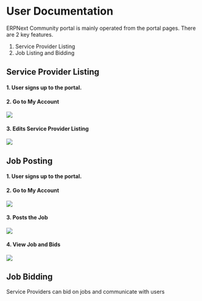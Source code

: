 # User Documentation

ERPNext Community portal is mainly operated from the portal pages. There are 2 key features.

1. Service Provider Listing
1. Job Listing and Bidding

## Service Provider Listing

#### 1. User signs up to the portal.

####  2. Go to My Account

<img class="screenshot" src="{{ docs_base_url }}/assets/img/my-account.png">

#### 3. Edits Service Provider Listing

<img class="screenshot" src="{{ docs_base_url }}/assets/img/service-provider-listing.png">

## Job Posting

#### 1. User signs up to the portal.

####  2. Go to My Account

<img class="screenshot" src="{{ docs_base_url }}/assets/img/my-account.png">

#### 3. Posts the Job

<img class="screenshot" src="{{ docs_base_url }}/assets/img/post-job.png">

#### 4. View Job and Bids

<img class="screenshot" src="{{ docs_base_url }}/assets/img/job-listing.png">

## Job Bidding

Service Providers can bid on jobs and communicate with users
